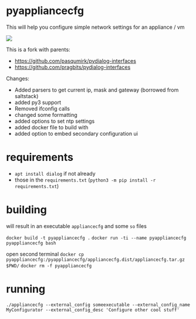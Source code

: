 # pyappliancecfg

This will help you configure simple network settings for an appliance / vm

![](http://g.recordit.co/uBwLg8J95a.gif)

This is a fork with parents:
- https://github.com/pasqumirk/pydialog-interfaces
- https://github.com/pragbits/pydialog-interfaces

Changes:    
 - Added parsers to get current ip, mask and gateway (borrowed from saltstack)
 - added py3 support
 - Removed ifconfig calls
 - changed some formatting 
 - added options to set ntp settings
 - added docker file to build with
 - added option to embed secondary configuration ui

# requirements

- `apt install dialog` if not already
- those in the `requirements.txt` (`python3 -m pip install -r requirements.txt`)


# building

will result in an executable `appliancecfg` and some `so` files

`docker build -t pyappliancecfg .`
`docker run -ti --name pyappliancecfg pyappliancecfg bash`

open second terminal
`docker cp pyappliancecfg:/pyappliancecfg/appliancecfg.dist/appliancecfg.tar.gz $PWD/`
`docker rm -f pyappliancecfg`


# running

```
./appliancecfg --external_config someexecutable --external_config_name MyConfigurator --external_config_desc 'Configure other cool stuff'
```

